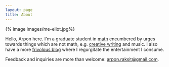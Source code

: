 ```yaml
---
layout: page
title: About
---
```


{% image images/me-eliot.jpg%}

Hello, Arpon here. I'm a graduate student in [math](/math) encumbered by urges towards things which are not math, e.g. [creative writing](/writing) and music. I also have a  more [frivolous blog](//arponr.tumblr.com) where I regurgitate the entertainment I consume.

Feedback and inquiries are more than welcome: [arpon.raksit@gmail.com](arpon.raksit@gmail.com).

